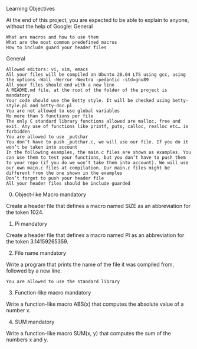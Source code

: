 Learning Objectives

At the end of this project, you are expected to be able to explain to anyone, without the help of Google:
General

    What are macros and how to use them
    What are the most common predefined macros
    How to include guard your header files
General

    Allowed editors: vi, vim, emacs
    All your files will be compiled on Ubuntu 20.04 LTS using gcc, using the options -Wall -Werror -Wextra -pedantic -std=gnu89
    All your files should end with a new line
    A README.md file, at the root of the folder of the project is mandatory
    Your code should use the Betty style. It will be checked using betty-style.pl and betty-doc.pl
    You are not allowed to use global variables
    No more than 5 functions per file
    The only C standard library functions allowed are malloc, free and exit. Any use of functions like printf, puts, calloc, realloc etc… is forbidden
    You are allowed to use _putchar
    You don’t have to push _putchar.c, we will use our file. If you do it won’t be taken into account
    In the following examples, the main.c files are shown as examples. You can use them to test your functions, but you don’t have to push them to your repo (if you do we won’t take them into account). We will use our own main.c files at compilation. Our main.c files might be different from the one shown in the examples
    Don’t forget to push your header file
    All your header files should be include guarded

0. Object-like Macro
mandatory

Create a header file that defines a macro named SIZE as an abbreviation for the token 1024.


1. Pi
mandatory

Create a header file that defines a macro named PI as an abbreviation for the token 3.14159265359.


2. File name
mandatory

Write a program that prints the name of the file it was compiled from, followed by a new line.

    You are allowed to use the standard library



3. Function-like macro
mandatory

Write a function-like macro ABS(x) that computes the absolute value of a number x.


4. SUM
mandatory

Write a function-like macro SUM(x, y) that computes the sum of the numbers x and y.
